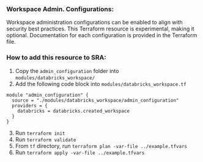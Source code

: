 ### **Workspace Admin. Configurations**: 
Workspace administration configurations can be enabled to align with security best practices. This Terraform resource is experimental, making it optional. Documentation for each configuration is provided in the Terraform file.

### How to add this resource to SRA:

1. Copy the `admin_configuration` folder into `modules/databricks_workspace/` 
2. Add the following code block into `modules/databricks_workspace.tf`
```
module "admin_configuration" {
  source = "./modules/databricks_workspace/admin_configuration"
  providers = {
    databricks = databricks.created_workspace
  }
}
```
3. Run `terraform init`
4. Run `terraform validate`
5. From `tf` directory, run `terraform plan -var-file ../example.tfvars`
6. Run `terraform apply -var-file ../example.tfvars`